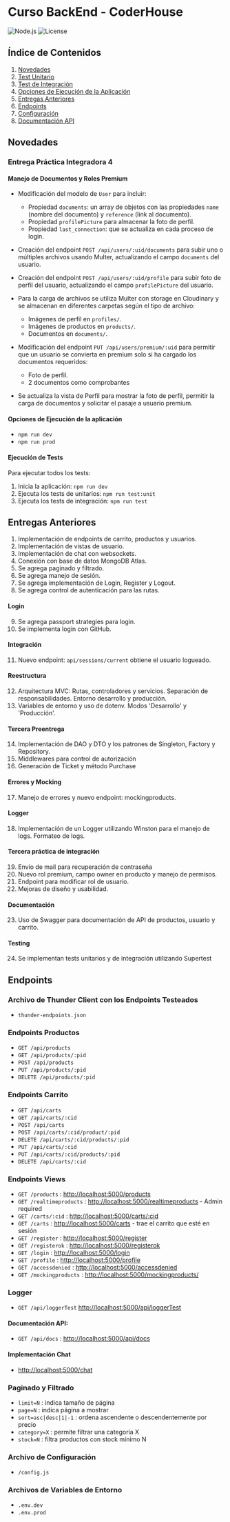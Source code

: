 # Curso BackEnd - CoderHouse

![Node.js](https://img.shields.io/badge/node-%3E%3D16.x-brightgreen)
![License](https://img.shields.io/badge/license-MIT-blue)

## Índice de Contenidos

1. [Novedades](#novedades)
2. [Test Unitario](#test-unitario)
3. [Test de Integración](#test-de-integración)
4. [Opciones de Ejecución de la Aplicación](#opciones-de-ejecución-de-la-aplicación)
5. [Entregas Anteriores](#entregas-anteriores)
6. [Endpoints](#endpoints)
7. [Configuración](#archivo-de-configuración)
8. [Documentación API](#documentación-api)

## Novedades

### Entrega Práctica Integradora 4

#### Manejo de Documentos y Roles Premium

- Modificación del modelo de `User` para incluir:
  - Propiedad `documents`: un array de objetos con las propiedades `name` (nombre del documento) y `reference` (link al documento).
  - Propiedad `profilePicture` para almacenar la foto de perfil.
  - Propiedad `last_connection`: que se actualiza en cada proceso de login.
- Creación del endpoint `POST /api/users/:uid/documents` para subir uno o múltiples archivos usando Multer, actualizando el campo `documents` del usuario.
- Creación del endpoint `POST /api/users/:uid/profile` para subir foto de perfil del usuario, actualizando el campo `profilePicture` del usuario.

- Para la carga de archivos se utiliza Multer con storage en Cloudinary y se almacenan en diferentes carpetas según el tipo de archivo:

  - Imágenes de perfil en `profiles/`.
  - Imágenes de productos en `products/`.
  - Documentos en `documents/`.

- Modificación del endpoint `PUT /api/users/premium/:uid` para permitir que un usuario se convierta en premium solo si ha cargado los documentos requeridos:

  - Foto de perfil.
  - 2 documentos como comprobantes

- Se actualiza la vista de Perfil para mostrar la foto de perfil, permitir la carga de documentos y solicitar el pasaje a usuario premium.

#### Opciones de Ejecución de la aplicación

- `npm run dev`
- `npm run prod`

#### Ejecución de Tests

Para ejecutar todos los tests:

1. Inicia la aplicación: `npm run dev`
2. Ejecuta los tests de unitarios: `npm run test:unit`
3. Ejecuta los tests de integración: `npm run test`

## Entregas Anteriores

1. Implementación de endpoints de carrito, productos y usuarios.
2. Implementación de vistas de usuario.
3. Implementación de chat con websockets.
4. Conexión con base de datos MongoDB Atlas.
5. Se agrega paginado y filtrado.
6. Se agrega manejo de sesión.
7. Se agrega implementación de Login, Register y Logout.
8. Se agrega control de autenticación para las rutas.

#### Login

9. Se agrega passport strategies para login.
10. Se implementa login con GitHub.

#### Integración

11. Nuevo endpoint: `api/sessions/current` obtiene el usuario logueado.

#### Reestructura

12. Arquitectura MVC: Rutas, controladores y servicios. Separación de responsabilidades. Entorno desarrollo y producción.
13. Variables de entorno y uso de dotenv. Modos 'Desarrollo' y 'Producción'.

#### Tercera Preentrega

14. Implementación de DAO y DTO y los patrones de Singleton, Factory y Repository.
15. Middlewares para control de autorización
16. Generación de Ticket y método Purchase

#### Errores y Mocking

17. Manejo de errores y nuevo endpoint: mockingproducts.

#### Logger

18. Implementación de un Logger utilizando Winston para el manejo de logs. Formateo de logs.

#### Tercera práctica de integración

19. Envío de mail para recuperación de contraseña
20. Nuevo rol premium, campo owner en producto y manejo de permisos.
21. Endpoint para modificar rol de usuario.
22. Mejoras de diseño y usabilidad.

#### Documentación

23. Uso de Swagger para documentación de API de productos, usuario y carrito.

#### Testing

24. Se implementan tests unitarios y de integración utilizando Supertest

## Endpoints

### Archivo de Thunder Client con los Endpoints Testeados

- `thunder-endpoints.json`

### Endpoints Productos

- `GET /api/products`
- `GET /api/products/:pid`
- `POST /api/products`
- `PUT /api/products/:pid`
- `DELETE /api/products/:pid`

### Endpoints Carrito

- `GET /api/carts`
- `GET /api/carts/:cid`
- `POST /api/carts`
- `POST /api/carts/:cid/product/:pid`
- `DELETE /api/carts/:cid/products/:pid`
- `PUT /api/carts/:cid`
- `PUT /api/carts/:cid/products/:pid`
- `DELETE /api/carts/:cid`

### Endpoints Views

- `GET /products` : [http://localhost:5000/products](http://localhost:5000/products)
- `GET /realtimeproducts` : [http://localhost:5000/realtimeproducts](http://localhost:5000/realtimeproducts) - Admin required
- `GET /carts/:cid` : [http://localhost:5000/carts/:cid](http://localhost:5000/carts/:cid)
- `GET /carts` : [http://localhost:5000/carts](http://localhost:5000/carts) - trae el carrito que esté en sesión
- `GET /register` : [http://localhost:5000/register](http://localhost:5000/register)
- `GET /registerok` : [http://localhost:5000/registerok](http://localhost:5000/registerok)
- `GET /login` : [http://localhost:5000/login](http://localhost:5000/login)
- `GET /profile` : [http://localhost:5000/profile](http://localhost:5000/profile)
- `GET /accessdenied` : [http://localhost:5000/accessdenied](http://localhost:5000/accessdenied)
- `GET /mockingproducts` : [http://localhost:5000/mockingproducts/](http://localhost:5000/mockingproducts/)

### Logger

- `GET /api/loggerTest` [http://localhost:5000/api/loggerTest](http://localhost:5000/api/loggerTest)

#### Documentación API:

- `GET /api/docs` : [http://localhost:5000/api/docs](http://localhost:5000/api/docs)

#### Implementación Chat

- [http://localhost:5000/chat](http://localhost:5000/chat)

### Paginado y Filtrado

- `limit=N` : indica tamaño de página
- `page=N` : indica página a mostrar
- `sort=asc|desc|1|-1` : ordena ascendente o descendentemente por precio
- `category=X` : permite filtrar una categoría X
- `stock=N` : filtra productos con stock mínimo N

### Archivo de Configuración

- `/config.js`

### Archivos de Variables de Entorno

- `.env.dev`
- `.env.prod`
